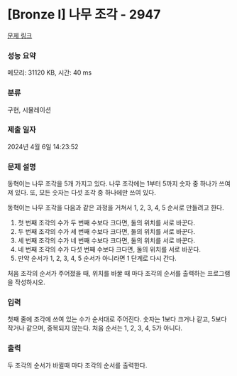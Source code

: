 # [Bronze I] 나무 조각 - 2947 

[문제 링크](https://www.acmicpc.net/problem/2947) 

### 성능 요약

메모리: 31120 KB, 시간: 40 ms

### 분류

구현, 시뮬레이션

### 제출 일자

2024년 4월 6일 14:23:52

### 문제 설명

<p style="user-select: auto !important;">동혁이는 나무 조각을 5개 가지고 있다. 나무 조각에는 1부터 5까지 숫자 중 하나가 쓰여져 있다. 또, 모든 숫자는 다섯 조각 중 하나에만 쓰여 있다.</p>

<p style="user-select: auto !important;">동혁이는 나무 조각을 다음과 같은 과정을 거쳐서 1, 2, 3, 4, 5 순서로 만들려고 한다.</p>

<ol style="user-select: auto !important;">
	<li style="user-select: auto !important;">첫 번째 조각의 수가 두 번째 수보다 크다면, 둘의 위치를 서로 바꾼다.</li>
	<li style="user-select: auto !important;">두 번째 조각의 수가 세 번째 수보다 크다면, 둘의 위치를 서로 바꾼다.</li>
	<li style="user-select: auto !important;">세 번째 조각의 수가 네 번째 수보다 크다면, 둘의 위치를 서로 바꾼다.</li>
	<li style="user-select: auto !important;">네 번째 조각의 수가 다섯 번째 수보다 크다면, 둘의 위치를 서로 바꾼다.</li>
	<li style="user-select: auto !important;">만약 순서가 1, 2, 3, 4, 5 순서가 아니라면 1 단계로 다시 간다.</li>
</ol>

<p style="user-select: auto !important;">처음 조각의 순서가 주어졌을 때, 위치를 바꿀 때 마다 조각의 순서를 출력하는 프로그램을 작성하시오.</p>

### 입력 

 <p style="user-select: auto !important;">첫째 줄에 조각에 쓰여 있는 수가 순서대로 주어진다. 숫자는 1보다 크거나 같고, 5보다 작거나 같으며, 중복되지 않는다. 처음 순서는 1, 2, 3, 4, 5가 아니다.</p>

### 출력 

 <p style="user-select: auto !important;">두 조각의 순서가 바뀔때 마다 조각의 순서를 출력한다.</p>

